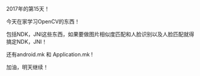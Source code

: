 2017年的第15天！

今天在家学习OpenCV的东西！

包括NDK，JNI这些东西，如果要做图片相似度匹配和人脸识别以及人脸匹配就得搞定NDK，JNI！

还有android.mk 和 Application.mk ! 

加油，明天继续！

